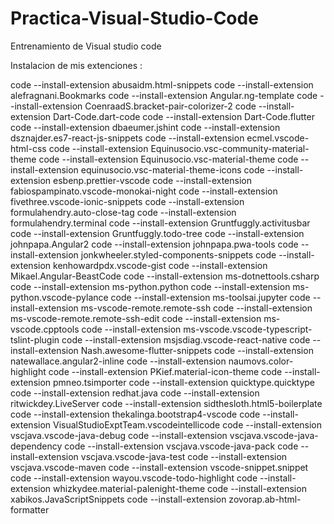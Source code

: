 # Practica-Visual-Studio-Code

Entrenamiento de Visual studio code

Instalacion de mis extenciones :

code --install-extension abusaidm.html-snippets
code --install-extension alefragnani.Bookmarks
code --install-extension Angular.ng-template
code --install-extension CoenraadS.bracket-pair-colorizer-2
code --install-extension Dart-Code.dart-code
code --install-extension Dart-Code.flutter
code --install-extension dbaeumer.jshint
code --install-extension dsznajder.es7-react-js-snippets
code --install-extension ecmel.vscode-html-css
code --install-extension Equinusocio.vsc-community-material-theme
code --install-extension Equinusocio.vsc-material-theme
code --install-extension equinusocio.vsc-material-theme-icons
code --install-extension esbenp.prettier-vscode
code --install-extension fabiospampinato.vscode-monokai-night
code --install-extension fivethree.vscode-ionic-snippets
code --install-extension formulahendry.auto-close-tag
code --install-extension formulahendry.terminal
code --install-extension Gruntfuggly.activitusbar
code --install-extension Gruntfuggly.todo-tree
code --install-extension johnpapa.Angular2
code --install-extension johnpapa.pwa-tools
code --install-extension jonkwheeler.styled-components-snippets
code --install-extension kenhowardpdx.vscode-gist
code --install-extension Mikael.Angular-BeastCode
code --install-extension ms-dotnettools.csharp
code --install-extension ms-python.python
code --install-extension ms-python.vscode-pylance
code --install-extension ms-toolsai.jupyter
code --install-extension ms-vscode-remote.remote-ssh
code --install-extension ms-vscode-remote.remote-ssh-edit
code --install-extension ms-vscode.cpptools
code --install-extension ms-vscode.vscode-typescript-tslint-plugin
code --install-extension msjsdiag.vscode-react-native
code --install-extension Nash.awesome-flutter-snippets
code --install-extension natewallace.angular2-inline
code --install-extension naumovs.color-highlight
code --install-extension PKief.material-icon-theme
code --install-extension pmneo.tsimporter
code --install-extension quicktype.quicktype
code --install-extension redhat.java
code --install-extension ritwickdey.LiveServer
code --install-extension sidthesloth.html5-boilerplate
code --install-extension thekalinga.bootstrap4-vscode
code --install-extension VisualStudioExptTeam.vscodeintellicode
code --install-extension vscjava.vscode-java-debug
code --install-extension vscjava.vscode-java-dependency
code --install-extension vscjava.vscode-java-pack
code --install-extension vscjava.vscode-java-test
code --install-extension vscjava.vscode-maven
code --install-extension vscode-snippet.snippet
code --install-extension wayou.vscode-todo-highlight
code --install-extension whizkydee.material-palenight-theme
code --install-extension xabikos.JavaScriptSnippets
code --install-extension zovorap.ab-html-formatter
